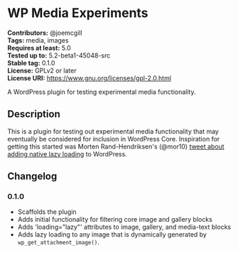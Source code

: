 # WP Media Experiments #
**Contributors:** @joemcgill  
**Tags:** media, images  
**Requires at least:** 5.0  
**Tested up to:** 5.2-beta1-45048-src  
**Stable tag:** 0.1.0  
**License:** GPLv2 or later  
**License URI:** https://www.gnu.org/licenses/gpl-2.0.html  

A WordPress plugin for testing experimental media functionality.

## Description ##

This is a plugin for testing out experimental media functionality that may eventually be considered for inclusion in WordPress Core. Inspiration for getting this started was Morten Rand-Hendriksen's (@mor10) [tweet about adding native lazy loading](https://twitter.com/mor10/status/1114987837370261504) to WordPress.

## Changelog ##

### 0.1.0 ###

- Scaffolds the plugin
- Adds initial functionality for filtering core image and gallery blocks
- Adds 'loading="lazy"' attributes to image, gallery, and media-text blocks
- Adds lazy loading to any image that is dynamically generated by `wp_get_attachment_image()`.
